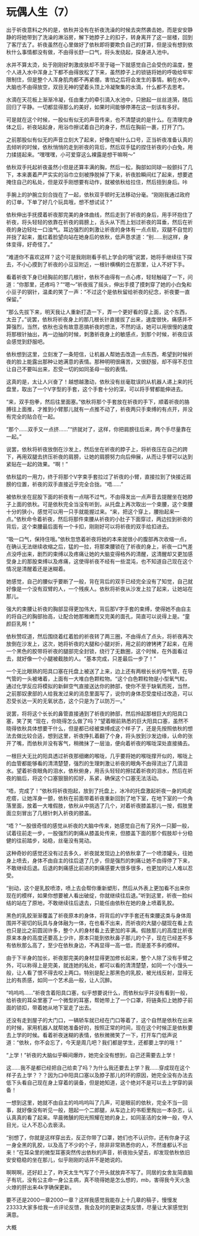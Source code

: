 # 玩偶人生（7）

出于祈夜意料之外的是，依秋并没有在祈夜洗澡的时候去突然袭击她，而是安安静静的将她带到了洗澡的淋浴房，解下她脖子上的扣子，转身离开了这一层楼，回到了客厅去了。祈夜虽然在心里做好了依秋即将要欺负自己的打算，但是没有想到依秋什么事情都没有做，不由得长舒一口气，将头发绕起，探身进入池中。

水并不算太烫，处于刚刚好刺激皮肤却不至于碰一下就感觉自己会受伤的温度，整个人进入水中浑身上下都不由得放松了下来，虽然脖子上的锁链将她的呼吸给牢牢限制住，但是整个人浑身肌肉都不再紧绷，害怕之后将会发生的事情。躺在水中，大脑也不由得放空，双目无神的望着头顶上冷凝聚集的水滴，什么都不去思考。

水滴在天花板上渐渐冷凝，任由重力的牵引滴入水池中，只掀起一丝丝涟漪，随后回归了平静。一切都显得那么的美好，如果时间能够停滞在这一刻该有多好。

可是就在这个时候，一股似有似无的声音传来，也不清楚说的是什么。在清理完身体之后，祈夜站起身，用浴巾擦试着自己的身子，然后在胸前一裹，打开了门。

之前那股似有似无的声音立刻大了起来，好像在喊什么口号，正当祈夜准备认真的去倾听的时候，依秋悄悄的走到祈夜的背后，然后双手猛的捏住祈夜的小白兔，用力揉搓起来。“嘿嘿嘿，小可爱穿这么裸露是想干嘛啊～”

依秋双手托起祈夜虽然小但是还算丰满的胸，然后一松，胸部如同球一般颤抖了几下，本来裹着严严实实的浴巾立刻被挣脱掉了下来，祈夜脸瞬间红了起来，想要遮掩住自己的私处，但是双手刚想要有动作，就被依秋给拉住，然后扭到身后。咔

手腕上的护腕立刻合拢在了一起，依秋双手顿时无法移动分毫。“刚刚我通过政府的订单，下单了好几个玩具哦，想不想试试？”

依秋伸出手抚摸着祈夜那完美的身体曲线，然后走到了祈夜的身后，用手环抱住了祈夜，将头轻轻的依靠在祈夜的肩膀上，舌头从下而上划过祈夜的耳垂，然后在祈夜的身边轻吐一口浊气。耳边强烈的刺激让祈夜的身体有一点点软，双腿不自觉的并拢了起来，羞红着脸望向站在她身后的依秋，低声恳求道：“别……别这样，身体变得，好奇怪了。”

“难道你不喜欢这样？这个可是我刚刚看手机上学会的哦”说罢，她将手继续往下探去，不小心摸到了祈夜的小豆豆附近，一根针横横的立在那里，让人不好下手。

看着祈夜下身已经胸前的那几根针，依秋不由得有一点心疼，轻轻触碰了一下，问道：“你那里，还疼吗？”“嗯～”祈夜摇了摇头，伸出手摸了摸刺穿了她的小白兔和小豆子的钢针，温柔的笑了一声：“不过这个是依秋留给祈夜的纪念，祈夜要一直保留。”

“那么先拔下来，明天我让人重新打造一下，弄一个更好看的穿上面，这个东西，太丑了。”说罢，依秋将祈夜身上的那几根长针直接拔了出来，速度很快，痛感并不算强烈，当然，依秋也没有故意恶搞祈夜的想法，不然的话，她可以用很慢的速度将那根针抽出，再一边抽的时候，刺激祈夜身上的敏感点，到那个时候，祈夜应该会感觉到舒服吧。

依秋想到这里，立刻发了一条短信，让机器人帮她去改造一点东西，希望到时候祈夜的脸上能露出那种让她满意的表情。那种明明很痛苦，又很舒服，却不得不忍住让自己不要叫出来，忍受一切的如同圣母一般的表情。

这真的是，太让人兴奋了！越想越激动，依秋没有丝毫耽误的从机器人递上来的托盘里，取出了一个V字型的手套，这个手套十分的深，可以将手臂都能伸进去。

“来，双手抱拳，然后往里面塞。”依秋将那个手套放在祈夜的手下，顺着祈夜的胳膊往上面推，才推到小臂那儿就有一点推不动了，祈夜两只手束缚的有点开，并没有完全的贴合在一起。

“那个……双手又一点挤……”“挤就对了，这样，你把肩膀往后来，两个手尽量靠在一起。”

说罢，依秋将祈夜放倒在沙发上，然后坐在祈夜的脖子上，将祈夜压在自己的跨下，再用双腿去挤压祈夜的肩膀，让她的肩膀努力向后伸展，从而让手臂可以达到紧贴在一起的效果。“啊！”

依秋猛的一用力，终于将那个V字束手套拉过了祈夜的小臂，直接拉到了快接近肩膀的位置，祈夜的双手直接近乎完全合拢。“唔……”

被依秋坐在屁股下面的祈夜有一点喘不过气，不由得发出一点声音去提醒坐在她脖子上面的依秋。可是依秋完全当没有听到，从托盘上再次取出一个束腰，这个束腰十分的狭小，感觉可以用一只手就能握过来。“来，把这个穿上，腰抬起来一点。”依秋命令着祈夜，然后将那件束腰从祈夜的小肚子下面穿过，两边拉到祈夜的背后，这个束腰最后面有一个卡扣，刚刚好可以将祈夜的双手给扣进去。

“吸一口气，保持住哦。”依秋忽悠着祈夜将她的本来就很小的腹部再次收缩一点，在确认无法继续收缩之后，猛的一拉，将那束腰锁在了祈夜的身上，祈夜一口气差点没呼出来，剧烈的束缚以及疼痛让她的大脑变得格外的清醒，这清醒却又更加感受身上的那股束缚以及疼痛，这使得祈夜不经有一些混沌，也不知道自己现在这个情况是清醒着还是迷糊着。

她感觉，自己的腰似乎要断了一般，背在背后的双手已经完全没有了知觉，自己就好像是一个没有双臂的人，一个残疾人。依秋将祈夜从沙发上拉了起来，让她站在那儿。

强大的束腰让祈夜的胸部显得更加伟大，背后那V字手套的束缚，使得她不由自主的将自己的胸部抬高，让配合她那稚嫩而又完美的面孔，简直可以说得上是。“童颜巨乳啊！”

依秋赞叹道，然后围绕着红着脸的祈夜转了两三圈，不由得点了点头，将祈夜再次放倒在沙发上，这次，她将祈夜的大腿和小腿对折，用之前的镣铐拷了起来，在用一个黑色的胶带将祈夜的腿部完全封锁，绕行了无数圈，这个时候，在外面看过去，就好像一个小腿被截肢的人。“基本完成，只差最后一步了！”

一个无比眼熟的阳具口塞在托盘上被送了上来，边上还有两根长长的导气管，在导气管的一头被堵着，上面有一大堆白色颗粒物。“这个白色颗粒物是小型氧气粒，通过化学反应将模拟的新鲜空气直接送达你的肺部，使你不至于缺氧而死，当然，之前那奴隶部的人给我发过来的消息里面写了，说你的身体忍受度经过改造，可以忍受长达一天的无氧状态，这个只是为了以防万一。”

说罢，将将这个长长的鼻管直接通到了祈夜的肺部，然后拎起那根巨大的阳具口塞，笑了笑
“现在，你晓得怎么做了吗？”望着眼前熟悉的巨大阳具口塞，虽然不晓得依秋具体想要干什么，但是都已经被束缚成这个样子了，还是先按照依秋的想法去做比较合适，想到这里，祈夜挣扎着翻了个身，将头放到沙发边缘，认命的张开了嘴，而依秋并没有客气，稍微抹了一层油，便向着祈夜的喉咙深处直接捅去。

一根巨大无比的阳具透过祈夜那细嫩的喉咙，几乎要将她的喉咙撑开似的，喉咙上的血管都能够看的清清楚楚，强烈的生理刺激让祈夜的眼角不由得流出了几滴泪水。望着祈夜眼角的泪水，依秋俯身，用舌头轻轻的擦拭着祈夜的泪水，然后在祈夜的脑后，将这个口塞狠狠的扣好，系紧，确保这个口塞无法活动。

“唔，完成了！”依秋将祈夜抱起，放到了托盘上，冰冷的托盘激起祈夜一身的鸡皮疙瘩，让她浑身一颤，依秋在前面带着祈夜重新回到了地下室，在地下室的一个角落里面，放着一大堆假肢，依秋从中挑选了几个，对着祈夜膝盖那儿一按，假肢里面立刻冒出了几根针刺入祈夜的膝盖。

“唔？”一股很奇怪的感觉从祈夜的大脑中传来，她感觉自己有了另外一只脚一般，试着往前走一步，一股强烈的刺痛从膝盖处传来，但膝盖下面的那个假肢却十分稳健的往前踏步，站稳，丝毫没有晃动。

这种奇妙的感觉还没有过去多久，祈夜就发现边上的依秋拿了一个喷漆罐头，往她身上喷去，身体不由自主的往后退了几步，但是强烈的刺痛让她不由得停了下来，不敢继续后退。后退的刺痛感比前进的刺痛感要大很多很多，也更加的让人难以忍受。

“别动，这个是乳胶喷漆，喷上去会帮你重新塑形，然后从外表上更加看不出来你现在的模样，如果你想要被人看出破绽，你就继续往后退。”听到这里，祈夜一脸纠结的站在了原地，不敢继续往后退去，只能任由依秋在她的身上喷着乳胶。

黑色的乳胶渐渐覆盖了祈夜原本的身体，将背后的V字手套还有束腰这类与身体周围并不密切的玩具与身体融为一体，在也看不出来，而祈夜的大腿小腿现在看上去也只是比之前圆润许多，整个人的身材看上去更加的丰满。假肢那儿的高度比祈夜原来本身的高度还要高上少许，原本只能到依秋鼻子那儿的个子，现在已经差不多有依秋那么高了，至少在依秋身边，不再显得一高一低，而是差不多的模样。

由于下半身的加长，祈夜那完美的身材显得更加修长起来，整个人除了没有手臂之外，可以称得上是完美，就连她的私处，都可以看的清清楚楚，如同一个小馒头一般，让人看了恨不得去咬上两口。特别是配上那黑色的乳胶，被光线反射，显得无比的有质感，如同一个艺术品一般，让人沉醉。

“呜呜呜……”祈夜含着阳具口塞，似乎想要说什么，而依秋似乎并没有看到一般，给祈夜的耳朵里塞了一个微型的耳塞，帮她带上了一个口罩，将链条扣上她脖子前面的锁扣，带着她从地下室走了出去。

还没有走到屋子的大门口，一辆轿车就已经在门口等着了，这个自然是依秋在出来的时候，家用机器人就帮她准备好的，按照正常的时间，现在这个时候正是依秋要去上学的时候。看着祈夜迷糊的表情，依秋微微笑了一下，打开车门低声说道：“依秋，你不会忘了，今天是周几吧？我们都是学生，还都要上学的哦！”

“上学！”祈夜的大脑似乎瞬间爆炸，她完全没有想到，自己还需要去上学！

这……我不是都已经把自己给卖了吗？为什么我还要去上学？我……穿成现在这个样子去上学？？？因为口中阳具口塞以及脖子那儿的环的原因，她完全没有办法去低下头看自己现在身上穿着的装备，但是她知道，这个绝对不是可以去上学穿的装备！

一想到这里，她就不由自主的呜呜呜叫了几声，可是眼前的依秋，完全不当一回事，就好像没有听见一般，翘起一个二郎腿，从车边上的书柜里掏出一本杂志，认认真真的看了起来。早晨微醺的阳光照耀在她的身上，如同圣洁的女神一般，夺人目光，让人不忍心去亵渎。

“别想了，你就是这样穿出去，反正你带了口罩，她们也不认识你，还有你身子这一身全黑的乳胶，以及高了不少的个子，除非非常熟悉你的人，不然谁都认不出来！”在耳朵里的微型耳塞突然传出依秋的声音，祈夜抬头望去，却发现依秋依旧安安稳稳的坐在那儿，似乎刚刚的话并不是她说的。

啊啊啊，还好赶上了，昨天太生气写了个开头就放弃不写了。同居的女舍友简直脑子有坑，没有公主命一身公主病，真不晓得她是怎么想的，mb，害得我今天火急火燎的肝出来4k字确保更新。

要不还是2000一章2000一章？这样我感觉我能存上十几章的稿子，慢慢发23333大家多给我一点评论反馈，我会及时的更新这类反馈，尽量让大家感觉到满意。

大概
